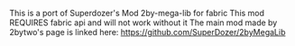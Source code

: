 This is a port of Superdozer's Mod 2by-mega-lib for fabric
This mod REQUIRES fabric api and will not work without it
The main mod made by 2bytwo's page is linked here: https://github.com/SuperDozer/2byMegaLib
